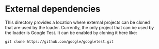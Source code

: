 # External dependencies

This directory provides a location where external projects can be cloned that are used by the loader.
Currently, the only project that can be used by the loader is Google Test.
It can be enabled by cloning it here like:

```
git clone https://github.com/google/googletest.git
```

